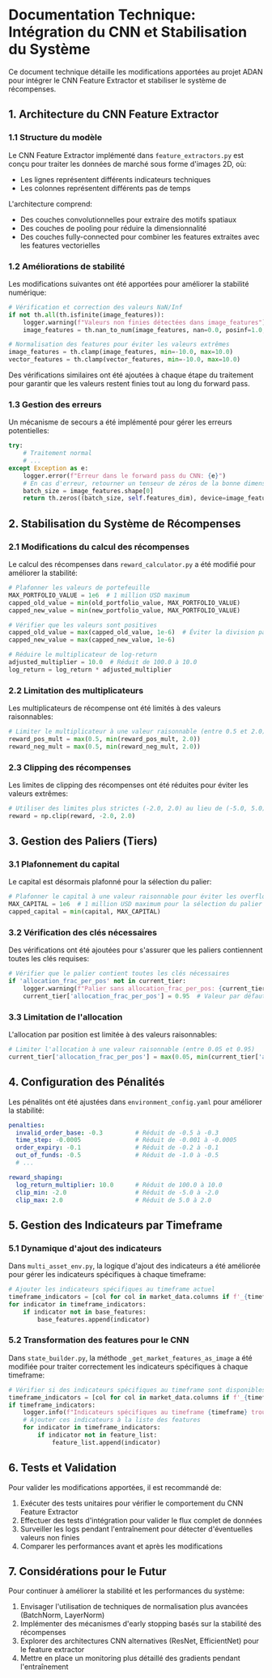 # Documentation Technique: Intégration du CNN et Stabilisation du Système

Ce document technique détaille les modifications apportées au projet ADAN pour intégrer le CNN Feature Extractor et stabiliser le système de récompenses.

## 1. Architecture du CNN Feature Extractor

### 1.1 Structure du modèle

Le CNN Feature Extractor implémenté dans `feature_extractors.py` est conçu pour traiter les données de marché sous forme d'images 2D, où:
- Les lignes représentent différents indicateurs techniques
- Les colonnes représentent différents pas de temps

L'architecture comprend:
- Des couches convolutionnelles pour extraire des motifs spatiaux
- Des couches de pooling pour réduire la dimensionnalité
- Des couches fully-connected pour combiner les features extraites avec les features vectorielles

### 1.2 Améliorations de stabilité

Les modifications suivantes ont été apportées pour améliorer la stabilité numérique:

```python
# Vérification et correction des valeurs NaN/Inf
if not th.all(th.isfinite(image_features)):
    logger.warning(f"Valeurs non finies détectées dans image_features")
    image_features = th.nan_to_num(image_features, nan=0.0, posinf=1.0, neginf=-1.0)

# Normalisation des features pour éviter les valeurs extrêmes
image_features = th.clamp(image_features, min=-10.0, max=10.0)
vector_features = th.clamp(vector_features, min=-10.0, max=10.0)
```

Des vérifications similaires ont été ajoutées à chaque étape du traitement pour garantir que les valeurs restent finies tout au long du forward pass.

### 1.3 Gestion des erreurs

Un mécanisme de secours a été implémenté pour gérer les erreurs potentielles:

```python
try:
    # Traitement normal
    # ...
except Exception as e:
    logger.error(f"Erreur dans le forward pass du CNN: {e}")
    # En cas d'erreur, retourner un tenseur de zéros de la bonne dimension
    batch_size = image_features.shape[0]
    return th.zeros((batch_size, self.features_dim), device=image_features.device)
```

## 2. Stabilisation du Système de Récompenses

### 2.1 Modifications du calcul des récompenses

Le calcul des récompenses dans `reward_calculator.py` a été modifié pour améliorer la stabilité:

```python
# Plafonner les valeurs de portefeuille
MAX_PORTFOLIO_VALUE = 1e6  # 1 million USD maximum
capped_old_value = min(old_portfolio_value, MAX_PORTFOLIO_VALUE)
capped_new_value = min(new_portfolio_value, MAX_PORTFOLIO_VALUE)

# Vérifier que les valeurs sont positives
capped_old_value = max(capped_old_value, 1e-6)  # Éviter la division par zéro
capped_new_value = max(capped_new_value, 1e-6)

# Réduire le multiplicateur de log-return
adjusted_multiplier = 10.0  # Réduit de 100.0 à 10.0
log_return = log_return * adjusted_multiplier
```

### 2.2 Limitation des multiplicateurs

Les multiplicateurs de récompense ont été limités à des valeurs raisonnables:

```python
# Limiter le multiplicateur à une valeur raisonnable (entre 0.5 et 2.0)
reward_pos_mult = max(0.5, min(reward_pos_mult, 2.0))
reward_neg_mult = max(0.5, min(reward_neg_mult, 2.0))
```

### 2.3 Clipping des récompenses

Les limites de clipping des récompenses ont été réduites pour éviter les valeurs extrêmes:

```python
# Utiliser des limites plus strictes (-2.0, 2.0) au lieu de (-5.0, 5.0)
reward = np.clip(reward, -2.0, 2.0)
```

## 3. Gestion des Paliers (Tiers)

### 3.1 Plafonnement du capital

Le capital est désormais plafonné pour la sélection du palier:

```python
# Plafonner le capital à une valeur raisonnable pour éviter les overflows
MAX_CAPITAL = 1e6  # 1 million USD maximum pour la sélection du palier
capped_capital = min(capital, MAX_CAPITAL)
```

### 3.2 Vérification des clés nécessaires

Des vérifications ont été ajoutées pour s'assurer que les paliers contiennent toutes les clés requises:

```python
# Vérifier que le palier contient toutes les clés nécessaires
if 'allocation_frac_per_pos' not in current_tier:
    logger.warning(f"Palier sans allocation_frac_per_pos: {current_tier}")
    current_tier['allocation_frac_per_pos'] = 0.95  # Valeur par défaut
```

### 3.3 Limitation de l'allocation

L'allocation par position est limitée à des valeurs raisonnables:

```python
# Limiter l'allocation à une valeur raisonnable (entre 0.05 et 0.95)
current_tier['allocation_frac_per_pos'] = max(0.05, min(current_tier['allocation_frac_per_pos'], 0.95))
```

## 4. Configuration des Pénalités

Les pénalités ont été ajustées dans `environment_config.yaml` pour améliorer la stabilité:

```yaml
penalties:
  invalid_order_base: -0.3         # Réduit de -0.5 à -0.3
  time_step: -0.0005               # Réduit de -0.001 à -0.0005
  order_expiry: -0.1               # Réduit de -0.2 à -0.1
  out_of_funds: -0.5               # Réduit de -1.0 à -0.5
  # ...

reward_shaping:
  log_return_multiplier: 10.0      # Réduit de 100.0 à 10.0
  clip_min: -2.0                   # Réduit de -5.0 à -2.0
  clip_max: 2.0                    # Réduit de 5.0 à 2.0
```

## 5. Gestion des Indicateurs par Timeframe

### 5.1 Dynamique d'ajout des indicateurs

Dans `multi_asset_env.py`, la logique d'ajout des indicateurs a été améliorée pour gérer les indicateurs spécifiques à chaque timeframe:

```python
# Ajouter les indicateurs spécifiques au timeframe actuel
timeframe_indicators = [col for col in market_data.columns if f'_{timeframe}' in col]
for indicator in timeframe_indicators:
    if indicator not in base_features:
        base_features.append(indicator)
```

### 5.2 Transformation des features pour le CNN

Dans `state_builder.py`, la méthode `_get_market_features_as_image` a été modifiée pour traiter correctement les indicateurs spécifiques à chaque timeframe:

```python
# Vérifier si des indicateurs spécifiques au timeframe sont disponibles
timeframe_indicators = [col for col in market_data.columns if f'_{timeframe}' in col]
if timeframe_indicators:
    logger.info(f"Indicateurs spécifiques au timeframe {timeframe} trouvés: {timeframe_indicators}")
    # Ajouter ces indicateurs à la liste des features
    for indicator in timeframe_indicators:
        if indicator not in feature_list:
            feature_list.append(indicator)
```

## 6. Tests et Validation

Pour valider les modifications apportées, il est recommandé de:

1. Exécuter des tests unitaires pour vérifier le comportement du CNN Feature Extractor
2. Effectuer des tests d'intégration pour valider le flux complet de données
3. Surveiller les logs pendant l'entraînement pour détecter d'éventuelles valeurs non finies
4. Comparer les performances avant et après les modifications

## 7. Considérations pour le Futur

Pour continuer à améliorer la stabilité et les performances du système:

1. Envisager l'utilisation de techniques de normalisation plus avancées (BatchNorm, LayerNorm)
2. Implémenter des mécanismes d'early stopping basés sur la stabilité des récompenses
3. Explorer des architectures CNN alternatives (ResNet, EfficientNet) pour le feature extractor
4. Mettre en place un monitoring plus détaillé des gradients pendant l'entraînement
